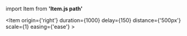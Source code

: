 <!-- Put the Item.js and the ScrollReveal.js in the same folder -->
<!--  install with : npm install scrollreveal --save-->
import Item from **'Item.js path'**

<Item
        origin={'right'}
        duration={1000}
        delay={150}
        distance={'500px'}
        scale={1}
        easing={'ease'}
      >
      <!-- Include here anything you want in the item -->
</Item>


<!--  install with : npm install scrollreveal --save-->
